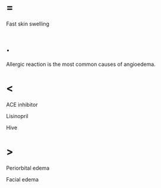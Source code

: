 # =

Fast skin swelling

# .

Allergic reaction is the most common causes of angioedema.

# <

ACE inhibitor

Lisinopril

Hive

# >

Periorbital edema

Facial edema
